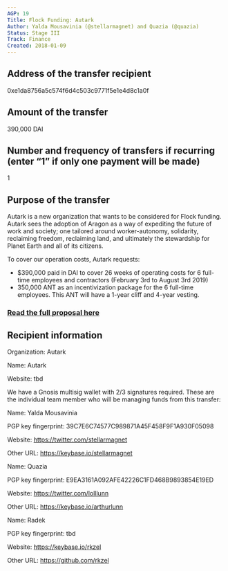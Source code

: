 ```yaml
---
AGP: 19
Title: Flock Funding: Autark
Author: Yalda Mousavinia (@stellarmagnet) and Quazia (@quazia)
Status: Stage III
Track: Finance
Created: 2018-01-09
---
```


## Address of the transfer recipient

0xe1da8756a5c574f6d4c503c9771f5e1e4d8c1a0f

## Amount of the transfer

390,000 DAI

## Number and frequency of transfers if recurring (enter “1” if only one payment will be made)

1

## Purpose of the transfer

Autark is a new organization that wants to be considered for Flock funding. Autark sees the adoption of Aragon as a way of expediting the future of work and society; one tailored around worker-autonomy, solidarity, reclaiming freedom, reclaiming land, and ultimately the stewardship for Planet Earth and all of its citizens.

To cover our operation costs, Autark requests:
* $390,000 paid in DAI to cover 26 weeks of operating costs for 6 full-time employees and contractors (February 3rd to August 3rd 2019)
* 350,000 ANT as an incentivization package for the 6 full-time employees. This ANT will have a 1-year cliff and 4-year vesting.

### [Read the full proposal here](https://github.com/AutarkCo/flock/blob/autark-proposal/teams/Autark/2019Q1-2.md)

## Recipient information
Organization: Autark

Name: Autark

Website: tbd


We have a Gnosis multisig wallet with 2/3 signatures required. These are the individual team member who will be managing funds from this transfer:


Name: Yalda Mousavinia

PGP key fingerprint: 39C7E6C74577C989871A45F458F9F1A930F05098

Website: https://twitter.com/stellarmagnet

Other URL: https://keybase.io/stellarmagnet


Name: Quazia

PGP key fingerprint: E9EA3161A092AFE42226C1FD468B9893854E19ED

Website: https://twitter.com/lolllunn

Other URL: https://keybase.io/arthurlunn


Name: Radek

PGP key fingerprint: tbd

Website: https://keybase.io/rkzel

Other URL: https://github.com/rkzel
